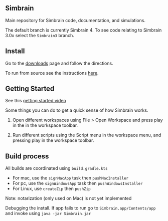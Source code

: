 ## Simbrain 

Main repository for Simbrain code, documentation, and simulations.

The default branch is currently Simbrain 4. To see code relating to Simbrain 3.0x select the `Simbrain3` branch.

## Install
Go to the [downloads](https://simbrain.net/Downloads/downloads_main.html) page and follow the directions.

To run from source see the instructions [here](https://github.com/simbrain/simbrain/wiki/Running-from-source).

## Getting Started

See this [getting started video](https://www.youtube.com/watch?v=yYzUmcPaurI)

Some things you can do to get a quick sense of how Simbrain works.

1) Open different workspaces using File > Open Workspace and press play in the in the workspace toolbar.

2) Run different scripts using the Script menu in the workspace menu, and pressing play in the workspace toolbar.

## Build process

All builds are coordinated using `build.gradle.kts`

- For mac, use the `signMacApp` task then `pushMacInstaller`
- For pc, use the `signWindowsApp` task then `pushWindowsInstaller`
- For Linux, use `createZip` then `pushZip`

Note: notarization (only used on Mac) is not yet implemented

Debugging the install. If app fails to run go to `Simbrain.app/Contents/app` and invoke using `java -jar Simbrain.jar`